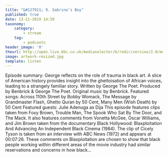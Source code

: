 ```yaml
---
title: "&#127911; 9. Sabrina’s Boy"
published: true
date: 13-11-2019 14:59
taxonomy:
    category:
        - stream
    tag:
        - podcasts
header_image: '0'
theurl: http://open.live.bbc.co.uk/mediaselector/6/redir/version/2.0/mediaset/audio-nondrm-download/proto/http/vpid/p07sqwlz.mp3
image: artwork-resized.jpg
template: listen
--- 
```

Episode summary: George reflects on the role of trauma in black art. A slice of American history provides insight into the ghettoisation of African voices, leading to a strangely familiar story. Written by George The Poet. Produced by Benbrick & George The Poet. Original music by Benbrick. Featured songs: Across 110th Street by Bobby Womack, The Message by Grandmaster Flash, Ghetto Quran by 50 Cent, Many Men (Wish Death) by 50 Cent Featured guests: Julie Adenuga as Dija This episode features clips taken from Foxy Brown, Trouble Man, The Spook Who Sat By The Door, and The Mack. It also features comments from Vonetta McGee, Oscar Williams, and Jim Brown taken from the documentary Black Hollywood: Blaxploitation And Advancing An Independent Black Cinema (1984). The clip of Cicely Tyson is taken from an interview with ABC News (1972) and appears at 00:07:26. These comments on Blaxploitation are chosen to show that black people working within different areas of the movie industry had similar reservations and concerns in how black…
